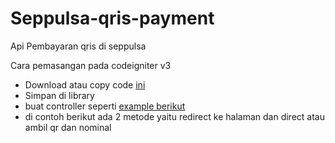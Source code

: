 # Seppulsa-qris-payment
Api Pembayaran qris di seppulsa


Cara pemasangan pada codeigniter v3

- Download atau copy code <a href="https://github.com/indrasep97/Seppulsa-qris-payment/blob/main/Seppulsa.php">ini</a>
- Simpan di library
- buat controller seperti <a href="https://github.com/indrasep97/Seppulsa-qris-payment/blob/main/example/Example_codeigniter.php">example berikut</a>
- di contoh berikut ada 2 metode yaitu redirect ke halaman dan direct atau ambil qr dan nominal 
